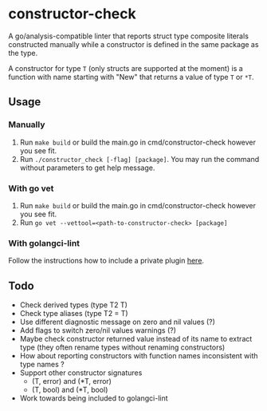 # constructor-check

A go/analysis-compatible linter that reports struct type composite literals constructed manually while a constructor is defined in the same package as the type.

A constructor for type `T` (only structs are supported at the moment) is a function with name starting with "New" that returns a value of type `T` or `*T`.

## Usage

### Manually

1. Run `make build` or build the main.go in cmd/constructor-check however you see fit.
2. Run `./constructor_check [-flag] [package]`. You may run the command without parameters to get help message.

### With go vet
1. Run `make build` or build the main.go in cmd/constructor-check however you see fit.
2. Run `go vet --vettool=<path-to-constructor-check> [package]`

### With golangci-lint
Follow the instructions how to include a private plugin [here](https://golangci-lint.run/contributing/new-linters/#configure-a-plugin).

## Todo

- Check derived types (type T2 T)
- Check type aliases (type T2 = T)
- Use different diagnostic message on zero and nil values (?)
- Add flags to switch zero/nil values warnings (?)
- Maybe check constructor returned value instead of its name to extract type (they often rename types without renaming constructors)
- How about reporting constructors with function names inconsistent with type names ?
- Support other constructor signatures
    - (T, error) and (*T, error)
    - (T, bool) and (*T, bool)
- Work towards being included to golangci-lint